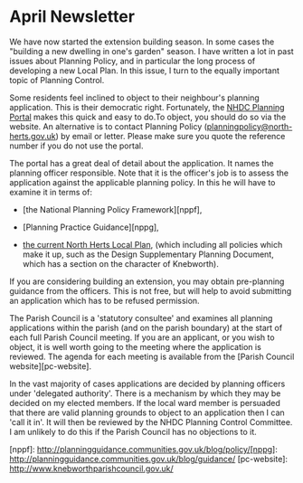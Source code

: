 # April Newsletter

We have now started the extension building season. In some cases the "building a new dwelling in one's garden" season. I have written a lot in past issues about Planning Policy, and in particular the long process of developing a new Local Plan. In this issue, I turn to the equally important topic of Planning Control. 

Some residents feel inclined to object to their neighbour's planning application. This is their democratic right. Fortunately, the [NHDC Planning Portal][planning-portal] makes this quick and easy to do.To object, you should do so via the website.  An alternative is to contact Planning Policy ([planningpolicy@north-herts.gov.uk](mailto:planningpolicy@north-herts.gov.uk)) by email or letter. Please make sure you quote the reference number if you do not use the portal. 

The portal has a great deal of detail about the application. It  names the planning officer responsible.  Note that it is the officer's job is to assess the application against the applicable planning policy. In this he will have to examine it in terms of:

* [the National Planning Policy Framework][nppf],

* [Planning Practice Guidance][nppg],

* [the current North Herts Local Plan][current-plan], (which including all policies which make it up, such as the Design Supplementary Planning Document, which has a section on the character of Knebworth).

If you are considering building an extension, you may obtain pre-planning guidance from the officers. This is not free, but will help to avoid submitting an application which has to be refused permission.

The Parish Council is a 'statutory consultee' and examines all planning applications within the parish (and on the parish boundary) at the start of each full Parish Council meeting. If you are an applicant, or you wish to object, it is well worth going to the meeting where the application is reviewed. The agenda for each meeting is available from the [Parish Council website][pc-website].

In the vast majority of cases applications are decided by planning officers under 'delegated authority'. There is a mechanism by which they may be decided on my elected members. If the local ward member is persuaded that there are valid planning grounds to object to an application then I can 'call it in'.   It will then be reviewed by the NHDC Planning Control Committee.  I am unlikely to do this if the Parish Council has no objections to it. 

[planning-portal]: http://pa.north-herts.gov.uk/online-applications/search.do?action=simple&searchType=Application
[planning-policies]: http://www.north-herts.gov.uk/planning/planning-policy/local-plan-current-policy/district-local-plan-no2-alterations/saved-local
[SPD]: http://www.north-herts.gov.uk/planning/planning-policy/local-plan-current-policy/supplementary-planning-documents/design
[parking]: http://www.north-herts.gov.uk/planning/planning-policy/local-plan-current-policy/supplementary-planning-documents/vehicle-parking
[excluded-villages]: http://www.north-herts.gov.uk/planning/planning-policy/local-plan-current-policy/district-local-plan-no2-alterations/saved-local#policy5
[National Policy]: http://planningguidance.communities.gov.uk/blog/guidance/
[current-plan]: http://www.north-herts.gov.uk/home/planning/planning-policy/local-plan-current-policy
[nppf]: http://planningguidance.communities.gov.uk/blog/policy/[nppg]: http://planningguidance.communities.gov.uk/blog/guidance/
[pc-website]: http://www.knebworthparishcouncil.gov.uk/
